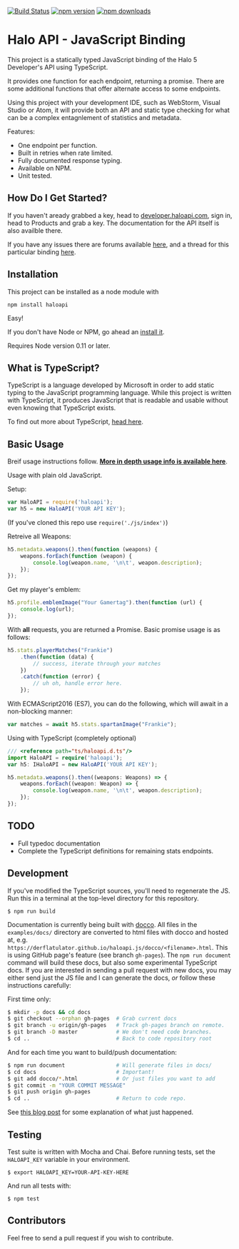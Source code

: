 [![Build Status](https://travis-ci.org/DerFlatulator/haloapi.svg)](https://travis-ci.org/DerFlatulator/haloapi) 
[![npm version](https://badge.fury.io/js/haloapi.svg)](https://badge.fury.io/js/haloapi) 
[![npm downloads](https://img.shields.io/npm/dt/haloapi.svg)](https://www.npmjs.com/package/haloapi)

# Halo API  - JavaScript Binding

This project is a statically typed JavaScript binding of the Halo 5 Developer's API using TypeScript.

It provides one function for each endpoint, returning a promise. There are some additional functions that offer alternate access to some endpoints. 

Using this project with your development IDE, such as WebStorm, Visual Studio or Atom, it will provide both an API and static type checking for what can be a complex entagnlement of statistics and metadata.

Features:

- One endpoint per function.
- Built in retries when rate limited. 
- Fully documented response typing.
- Available on NPM.
- Unit tested.

## How Do I Get Started?

If you haven't aready grabbed a key, head to [developer.haloapi.com](https://developer.haloapi.com/), sign in, head to Products and grab a key. The documentation for the API itself is also availble there. 

If you have any issues there are forums available [here](https://www.halowaypoint.com/en-us/forums/01b3ca58f06c4bd4ad074d8794d2cf86/topics), and a thread for this particular binding [here](https://www.halowaypoint.com/en-us/forums/01b3ca58f06c4bd4ad074d8794d2cf86/topics/binding-javascript-node-js-module/bc2b9b9a-cef3-4394-b56e-523eb68aa9e6/posts).

## Installation 

This project can be installed as a node module with

    npm install haloapi

Easy!

If you don't have Node or NPM, go ahead an [install it](https://nodejs.org/en/download/).

Requires Node version 0.11 or later.

## What is TypeScript?

TypeScript is a language developed by Microsoft in order to add static typing to the JavaScript programming language. While this project is written with TypeScript, it produces JavaScript that is readable and usable without even knowing that TypeScript exists.

To find out more about TypeScript, [head here](http://www.typescriptlang.org/).

## Basic Usage

Breif usage instructions follow. **[More in depth usage info is available here](https://derflatulator.github.io/haloapi.js/docco/haloapi.html)**.

Usage with plain old JavaScript.

Setup:

```javascript
var HaloAPI = require('haloapi'); 
var h5 = new HaloAPI('YOUR API KEY');
```

(If you've cloned this repo use `require('./js/index')`)

Retreive all Weapons:

```javascript
h5.metadata.weapons().then(function (weapons) {
    weapons.forEach(function (weapon) {
        console.log(weapon.name, '\n\t', weapon.description);
    });
});
```

Get my player's emblem:

```javascript
h5.profile.emblemImage("Your Gamertag").then(function (url) { 
    console.log(url); 
});
```

With **all** requests, you are returned a Promise. Basic promise usage is as follows:

```javascript
h5.stats.playerMatches("Frankie")
    .then(function (data) {
        // success, iterate through your matches
    })
    .catch(function (error) {  
        // uh oh, handle error here.
    });
```

With ECMAScript2016 (ES7), you can do the following, which will await in a non-blocking manner:

```javascript
var matches = await h5.stats.spartanImage("Frankie");    
```

Using with TypeScript (completely optional)

```typescript    
/// <reference path="ts/haloapi.d.ts"/>
import HaloAPI = require('haloapi');
var h5: IHaloAPI = new HaloAPI('YOUR API KEY');

h5.metadata.weapons().then((weapons: Weapons) => {
    weapons.forEach((weapon: Weapon) => {
        console.log(weapon.name, '\n\t', weapon.description);
    });
});
```

## TODO

- Full typedoc documentation
- Complete the TypeScript definitions for remaining stats endpoints.

## Development

If you've modified the TypeScript sources, you'll need to regenerate the JS. Run this in a terminal at the top-level directory for this repository.

    $ npm run build  

Documentation is currently being built with [docco](https://jashkenas.github.io/docco/). All files in the `examples/docs/` directory are converted to html files with docco and hosted at, e.g. `https://derflatulator.github.io/haloapi.js/docco/<filename>.html`. This is using GitHub page's feature (see branch `gh-pages`). The `npm run document` command will build these docs, but also some experimental TypeScript docs. If you are interested in sending a pull request with new docs, you may either send just the JS file and I can generate the docs, *or* follow these instructions carefully:

First time only:

```bash
$ mkdir -p docs && cd docs
$ git checkout --orphan gh-pages  # Grab current docs
$ git branch -u origin/gh-pages   # Track gh-pages branch on remote.
$ git branch -D master            # We don't need code branches.
$ cd ..                           # Back to code repository root
```

And for each time you want to build/push documentation:

```bash
$ npm run document                # Will generate files in docs/
$ cd docs                         # Important! 
$ git add docco/*.html            # Or just files you want to add
$ git commit -m "YOUR COMMIT MESSAGE"
$ git push origin gh-pages
$ cd ..                           # Return to code repo.
```

See [this blog post](https://srackham.wordpress.com/2014/12/14/publishing-a-project-website-to-github-pages/) for some explanation of what just happened. 

## Testing

Test suite is written with Mocha and Chai. Before running tests, set the `HALOAPI_KEY` variable in your environment.

    $ export HALOAPI_KEY=YOUR-API-KEY-HERE

And run all tests with:

    $ npm test 

## Contributors

Feel free to send a pull request if you wish to contribute.
